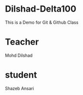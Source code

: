 # Dilshad-Delta100
This is a Demo for Git &amp; Github Class 

# Teacher
Mohd Dilshad 

# student
Shazeb Ansari